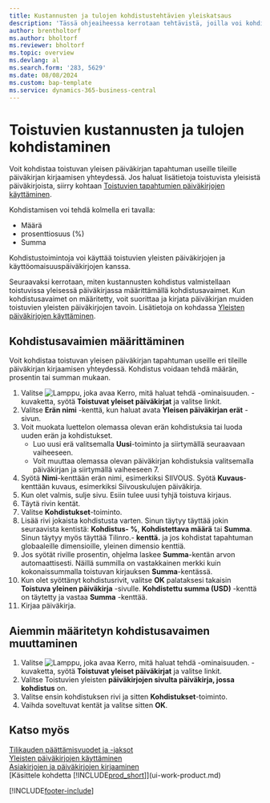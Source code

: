 ```yaml
---
title: Kustannusten ja tulojen kohdistustehtävien yleiskatsaus
description: 'Tässä ohjeaiheessa kerrotaan tehtävistä, joilla voi kohdistaa toistuvan yleisen päiväkirjan tapahtuman useille eri tileille päiväkirjan kirjaamisen yhteydessä.'
author: brentholtorf
ms.author: bholtorf
ms.reviewer: bholtorf
ms.topic: overview
ms.devlang: al
ms.search.form: '283, 5629'
ms.date: 08/08/2024
ms.custom: bap-template
ms.service: dynamics-365-business-central
---
```


# <a name="allocate-recurring-costs-and-income"></a>Toistuvien kustannusten ja tulojen kohdistaminen

Voit kohdistaa toistuvan yleisen päiväkirjan tapahtuman useille tileille päiväkirjan kirjaamisen yhteydessä. Jos haluat lisätietoja toistuvista yleisistä päiväkirjoista, siirry kohtaan [Toistuvien tapahtumien päiväkirjojen käyttäminen](ui-work-general-journals.md#work-with-recurring-journals). 

Kohdistamisen voi tehdä kolmella eri tavalla:

* Määrä
* prosenttiosuus (%)
* Summa

Kohdistustoimintoja voi käyttää toistuvien yleisten päiväkirjojen ja käyttöomaisuuspäiväkirjojen kanssa.
<!--You can also distribute the cost or revenue of a line to an intercompany partner when you post a sales or purchase document. When you post the document, a line will be posted in your general journal, and a corresponding line will be created in the intercompany outbox.-->

Seuraavaksi kerrotaan, miten kustannusten kohdistus valmistellaan toistuvissa yleisessä päiväkirjassa määrittämällä kohdistusavaimet. Kun kohdistusavaimet on määritetty, voit suorittaa ja kirjata päiväkirjan muiden toistuvien yleisten päiväkirjojen tavoin. Lisätietoja on kohdassa [Yleisten päiväkirjojen käyttäminen](ui-work-general-journals.md).

## <a name="to-set-up-allocation-keys"></a>Kohdistusavaimien määrittäminen

Voit kohdistaa toistuvan yleisen päiväkirjan tapahtuman useille eri tileille päiväkirjan kirjaamisen yhteydessä. Kohdistus voidaan tehdä määrän, prosentin tai summan mukaan.  

1. Valitse ![Lamppu, joka avaa Kerro, mitä haluat tehdä -ominaisuuden.](media/ui-search/search_small.png "Kerro, mitä haluat tehdä") -kuvaketta, syötä **Toistuvat yleiset päiväkirjat** ja valitse linkit.
2. Valitse **Erän nimi** -kenttä, kun haluat avata **Yleisen päiväkirjan erät** -sivun.
3. Voit muokata luettelon olemassa olevan erän kohdistuksia tai luoda uuden erän ja kohdistukset.
   * Luo uusi erä valitsemalla **Uusi**-toiminto ja siirtymällä seuraavaan vaiheeseen.
   * Voit muuttaa olemassa olevan päiväkirjan kohdistuksia valitsemalla päiväkirjan ja siirtymällä vaiheeseen 7.    
4. Syötä **Nimi**-kenttään erän nimi, esimerkiksi SIIVOUS. Syötä **Kuvaus**-kenttään kuvaus, esimerkiksi Siivouskulujen päiväkirja.
5. Kun olet valmis, sulje sivu. Esiin tulee uusi tyhjä toistuva kirjaus.
6. Täytä rivin kentät.
7. Valitse **Kohdistukset**-toiminto.
8. Lisää rivi jokaista kohdistusta varten. Sinun täytyy täyttää jokin seuraavista kentistä: **Kohdistus- %**, **Kohdistettava määrä** tai **Summa**. Sinun täytyy myös täyttää Tilinro.- **kenttä.** ja jos kohdistat tapahtuman globaaleille dimensioille, yleinen dimensio kenttiä.
9. Jos syötät riville prosentin, ohjelma laskee **Summa**-kentän arvon automaattisesti. Näillä summilla on vastakkainen merkki kuin kokonaissummalla toistuvan kirjauksen **Summa**-kentässä.
10. Kun olet syöttänyt kohdistusrivit, valitse **OK** palataksesi takaisin **Toistuva yleinen päiväkirja** -sivulle. **Kohdistettu summa (USD)** -kenttä on täytetty ja vastaa **Summa** -kenttää.
11. Kirjaa päiväkirja.

## <a name="to-change-an-allocation-key-that-has-already-been-set-up"></a>Aiemmin määritetyn kohdistusavaimen muuttaminen

1. Valitse ![Lamppu, joka avaa Kerro, mitä haluat tehdä -ominaisuuden.](media/ui-search/search_small.png "Kerro, mitä haluat tehdä") -kuvaketta, syötä **Toistuvat yleiset päiväkirjat** ja valitse linkit.
2. Valitse Toistuvien yleisten **päiväkirjojen sivulta päiväkirja, jossa kohdistus** on.
3. Valitse ensin kohdistuksen rivi ja sitten **Kohdistukset**-toiminto.
4. Vaihda soveltuvat kentät ja valitse sitten **OK**.

## <a name="see-also"></a>Katso myös

[Tilikauden päättämisvuodet ja -jaksot](year-close-years-periods.md)    
[Yleisten päiväkirjojen käyttäminen](ui-work-general-journals.md)    
[Asiakirjojen ja päiväkirjojen kirjaaminen](ui-post-documents-journals.md)    
[Käsittele kohdetta [!INCLUDE[prod_short](includes/prod_short.md)]](ui-work-product.md)  


[!INCLUDE[footer-include](includes/footer-banner.md)]
